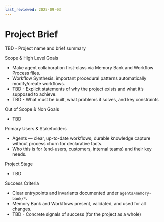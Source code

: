 ```yaml
---
last_reviewed: 2025-09-03
---
```


# Project Brief
TBD - Project name and brief summary

Scope & High Level Goals
- Make agent collaboration first-class via Memory Bank and Workflow Process files.
- Workflow Synthesis: important procedural patterns automatically modify/create workflows.
- TBD - Explicit statements of why the project exists and what it’s supposed to achieve.
- TBD - What must be built, what problems it solves, and key constraints

Out of Scope & Non Goals
- TBD

Primary Users & Stakeholders
- Agents — clear, up-to-date workflows; durable knowledge capture without process churn for declarative facts.
- Who this is for (end-users, customers, internal teams) and their key needs.

Project Stage
- TBD

Success Criteria
- Clear entrypoints and invariants documented under `agents/memory-bank/*`.
- Memory Bank and Workflows present, validated, and used for all changes.
- TBD - Concrete signals of success (for the project as a whole)
